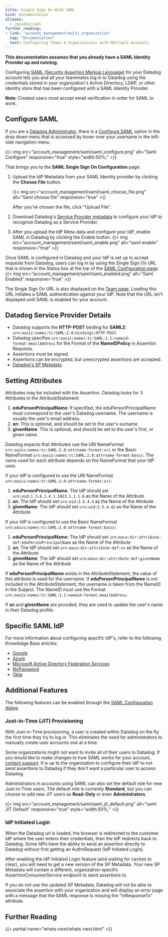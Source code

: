 ```yaml
---
title: Single Sign On With SAML
kind: documentation
aliases:
  - /guides/saml
further_reading:
- link: "account_management/multi_organization"
  tag: "Documentation"
  text: Configuring Teams & Organizations with Multiple Accounts
---
```


**This documentation assumes that you already have a SAML Identity Provider up and running.**

Configuring [SAML (Security Assertion Markup Language)][1] for your Datadog account lets you and all your teammates log in to Datadog using the credentials stored in your organization's Active Directory, LDAP, or other identity store that has been configured with a SAML Identity Provider.

**Note**: Created users must accept email verification in order for SAML to work.

## Configure SAML

If you are a [Datadog Administrator][2], there is a [Configure SAML][3] option in the drop down menu that is accessed by hover over your username in the left-side navigation menu.

{{< img src="account_management/saml/saml_configure.png" alt="Saml Configure" responsive="true" style="width:50%;" >}}

That brings you to the **SAML Single Sign On Configuration** page:

1.  Upload the IdP Metadata from your SAML Identity provider by clicking the **Choose File** button.

    {{< img src="account_management/saml/saml_choose_file.png" alt="Saml choose file" responsive="true" >}}

    After you've chosen the file, click "Upload File".

2. Download Datadog's [Service Provider metadata][4] to configure your IdP to recognize Datadog as a Service Provider.

3. After you upload the IdP Meta-data and configure your IdP, enable SAML in Datadog by clicking the Enable button.
{{< img src="account_management/saml/saml_enable.png" alt="saml enable" responsive="true" >}}

Once SAML is configured in Datadog and your IdP is set up to accept requests from Datadog, users can log in by using the Single Sign On URL that is shown in the Status box at the top of the [SAML Configuration page](https://app.datadoghq.com/saml/saml_setup).
{{< img src="account_management/saml/saml_enabled.png" alt="Saml Enabled" responsive="true" >}}

The Single Sign On URL is also displayed on the [Team page][5].
Loading this URL initiates a SAML authentication against your IdP. Note that the URL isn't displayed until SAML is enabled for your account.

## Datadog Service Provider Details

* Datadog supports the **HTTP-POST** binding for **SAML2**:
`urn:oasis:names:tc:SAML:2.0:bindings:HTTP-POST`.
* Datadog specifies  `urn:oasis:names:tc:SAML:1.1:nameid-format:emailAddress` for the Format of the **NameIDPolicy** in Assertion Requests.
* Assertions must be signed.
* Assertions can be encrypted, but unencrypted assertions are accepted.
* [Datadog's SP Metadata][4].

##  Setting Attributes

Attributes may be included with the Assertion. Datadog looks for 3 Attributes in the AttributeStatement:

  1. **eduPersonPrincipalName**: If specified, the eduPersonPrincipalName must correspond to the user's Datadog username. The username is usually the user's email address.
  2. **sn**: This is optional, and should be set to the user's surname.
  3. **givenName**: This is optional, and should be set to the user's first, or given name.

Datadog expects that Attributes use the URI NameFormat `urn:oasis:names:tc:SAML:2.0:attrname-format:uri` or the Basic NameFormat `urn:oasis:names:tc:SAML:2.0:attrname-format:basic`. The name used for each attribute depends on the NameFormat that your IdP uses.

If your IdP is configured to use the URI NameFormat `urn:oasis:names:tc:SAML:2.0:attrname-format:uri`:

  1. **eduPersonPrincipalName**: The IdP should set `urn:oid:1.3.6.1.4.1.5923.1.1.1.6` as the Name of the Attribute
  2. **sn**: The IdP should set `urn:oid:2.5.4.4` as the Name of the Attribute
  3. **givenName**: The IdP should set `urn:oid:2.5.4.42` as the Name of the Attribute

If your IdP is configured to use the Basic NameFormat `urn:oasis:names:tc:SAML:2.0:attrname-format:basic`:

  1. **eduPersonPrincipalName**: The IdP should set `urn:mace:dir:attribute-def:eduPersonPrincipalName` as the Name of the Attribute
  2. **sn**: The IdP should set `urn:mace:dir:attribute-def:sn` as the Name of the Attribute
  3. **givenName**: The IdP should set `urn:mace:dir:attribute-def:givenName` as the Name of the Attribute

If **eduPersonPrincipalName** exists in the AttributeStatement, the value of this attribute is used for the username. If **eduPersonPrincipalName** is not included in the AttributeStatement, the username is taken from the NameID in the Subject. The NameID must use the Format `urn:oasis:names:tc:SAML:1.1:nameid-format:emailAddress`.

If **sn** and **givenName** are provided, they are used to update the user's name in their Datadog profile.

## Specific SAML IdP

For more information about configuring specific IdP's, refer to the following Knowledge Base articles:

* [Google][6]
* [Azure][11]
* [Microsoft Active Directory Federation Services][7]
* [NoPassword][8]
* [Okta][9]

## Additional Features

The following features can be enabled through the [SAML Configuration dialog](https://app.datadoghq.com/saml/saml_setup).

### Just-in-Time (JIT) Provisioning

With Just-in-Time provisioning, a user is created within Datadog on the fly the first time they try to log in. This eliminates the need for administrators to manually create user accounts one at a time.

Some organizations might not want to invite all of their users to Datadog. If you would like to make changes to how SAML works for your account, [contact support][10].
It is up to the organization to configure their IdP to not send assertions to Datadog if they don't want a particular user to access Datadog.

Administrators in accounts using SAML can also set the default role for new Just-in-Time users.
The default role is currently **Standard**, but you can choose to add new JIT users as **Read-Only** or even **Administrators**.

{{< img src="account_management/saml/saml_jit_default.png" alt="saml JIT Default" responsive="true" style="width:50%;" >}}

### IdP Initiated Login

When the Datadog url is loaded, the browser is redirected to the customer IdP where the user enters their credentials, then the IdP redirects back to Datadog. Some IdPs have the ability to send an assertion directly to Datadog without first getting an AuthnRequest (IdP Initiated Login).

After enabling the IdP Initiated Login feature (and waiting for caches to clear), you will need to get a new version of the SP Metadata. Your new SP Metadata will contain a different, organization-specific AssertionConsumerService endpoint to send assertions to.

If you do not use the updated SP Metadata, Datadog will not be able to associate the assertion with your organization and will display an error page with a message that the SAML response is missing the "InResponseTo" attribute.

## Further Reading

{{< partial name="whats-next/whats-next.html" >}}

[1]: http://en.wikipedia.org/wiki/Security_Assertion_Markup_Language
[2]: /account_management/team/#datadog-user-roles
[3]: https://app.datadoghq.com/saml/saml_setup
[4]: https://app.datadoghq.com/account/saml/metadata.xml
[5]: https://app.datadoghq.com/account/team
[6]: /account_management/faq/how-do-i-configure-google-as-a-saml-idp
[7]: /account_management/faq/how-do-i-setup-microsoft-active-directory-federation-services-as-a-saml-idp
[8]: /account_management/faq/how-do-i-configure-nopassword-as-a-saml-idp
[9]: /account_management/faq/how-do-i-configure-okta-as-a-saml-idp
[10]: /help
[11]: /account_management/faq/how-do-i-configure-azure-ad-as-a-saml-idp